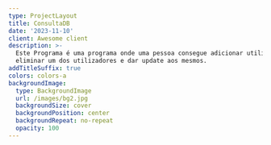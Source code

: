 ```yaml
---
type: ProjectLayout
title: ConsultaDB
date: '2023-11-10'
client: Awesome client
description: >-
  Este Programa é uma programa onde uma pessoa consegue adicionar utilizador,
  eliminar um dos utilizadores e dar update aos mesmos.
addTitleSuffix: true
colors: colors-a
backgroundImage:
  type: BackgroundImage
  url: /images/bg2.jpg
  backgroundSize: cover
  backgroundPosition: center
  backgroundRepeat: no-repeat
  opacity: 100
---
```

